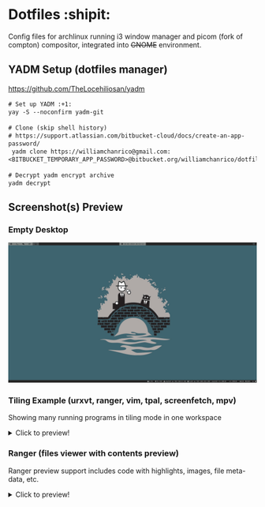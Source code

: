 # Dotfiles :shipit:

Config files for archlinux running i3 window manager
and picom (fork of compton) compositor, integrated into ~~GNOME~~ environment.

## YADM Setup (dotfiles manager)

https://github.com/TheLocehiliosan/yadm

```
# Set up YADM :+1:
yay -S --noconfirm yadm-git

# Clone (skip shell history)
# https://support.atlassian.com/bitbucket-cloud/docs/create-an-app-password/
 yadm clone https://williamchanrico@gmail.com:<BITBUCKET_TEMPORARY_APP_PASSWORD>@bitbucket.org/williamchanrico/dotfiles

# Decrypt yadm encrypt archive
yadm decrypt
```

## Screenshot(s) Preview

### Empty Desktop

![screenshot-desktop](screenshots/screenshot01.png?raw=true "Screenshot desktop")

### Tiling Example (urxvt, ranger, vim, tpal, screenfetch, mpv)

Showing many running programs in tiling mode in one workspace

<details>
  <summary>Click to preview!</summary>

![screenshot-tiling](screenshots/screenshot02.png?raw=true "Screenshot tiles")
</details>

### Ranger (files viewer with contents preview)

Ranger preview support includes code with highlights, images, file meta-data, etc.

<details>
  <summary>Click to preview!</summary>

![screenshot-ranger](screenshots/screenshot03.png?raw=true "Screenshot ranger")
</details>
